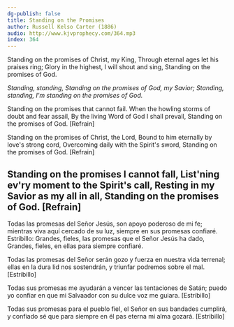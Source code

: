```yaml
---
dg-publish: false
title: Standing on the Promises
author: Russell Kelso Carter (1886)
audio: http://www.kjvprophecy.com/364.mp3
index: 364
---
```


Standing on the promises of Christ, my King,
Through eternal ages let his praises ring;
Glory in the highest, I will shout and sing,
Standing on the promises of God.

*Standing, standing,
Standing on the promises of God, my Savior;
Standing, standing,
I'm standing on the promises of God.*

Standing on the promises that cannot fail.
When the howling storms of doubt and fear assail,
By the living Word of God I shall prevail,
Standing on the promises of God. [Refrain]

Standing on the promises of Christ, the Lord,
Bound to him eternally by love's strong cord,
Overcoming daily with the Spirit's sword,
Standing on the promises of God. [Refrain]

Standing on the promises I cannot fall,
List'ning ev'ry moment to the Spirit's call,
Resting in my Savior as my all in all,
Standing on the promises of God. [Refrain]
---
Todas las promesas del Señor Jesús,
son apoyo poderoso de mi fe;
mientras viva aquí cercado de su luz,
siempre en sus promesas confiaré.
Estribillo:
Grandes, fieles,
las promesas que el Señor Jesús ha dado,
Grandes, fieles,
en ellas para siempre confiaré.

Todas las promesas del Señor serán
gozo y fuerza en nuestra vida terrenal;
ellas en la dura lid nos sostendrán,
y triunfar podremos sobre el mal. [Estribillo]

Todas sus promesas me ayudarán
a vencer las tentaciones de Satán;
puedo yo confiar en que mi Salvaador
con su dulce voz me guiara. [Estribillo]

Todas sus promesas para el pueblo fiel,
el Señor en sus bandades cumplirá,
y confiado sé que para siempre en él
pas eterna mi alma gozará. [Estribillo]